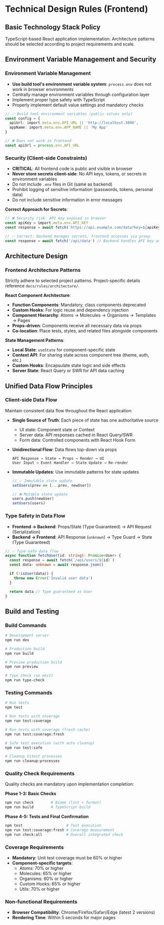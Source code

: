 # Technical Design Rules (Frontend)

## Basic Technology Stack Policy
TypeScript-based React application implementation. Architecture patterns should be selected according to project requirements and scale.

## Environment Variable Management and Security

### Environment Variable Management
- **Use build tool's environment variable system**: `process.env` does not work in browser environments
- Centrally manage environment variables through configuration layer
- Implement proper type safety with TypeScript
- Properly implement default value settings and mandatory checks

```typescript
// ✅ Build tool environment variables (public values only)
const config = {
  apiUrl: import.meta.env.API_URL || 'http://localhost:3000',
  appName: import.meta.env.APP_NAME || 'My App'
}

// ❌ Does not work in frontend
const apiUrl = process.env.API_URL
```

### Security (Client-side Constraints)
- **CRITICAL**: All frontend code is public and visible in browser
- **Never store secrets client-side**: No API keys, tokens, or secrets in environment variables
- Do not include `.env` files in Git (same as backend)
- Prohibit logging of sensitive information (passwords, tokens, personal data)
- Do not include sensitive information in error messages

**Correct Approach for Secrets**:
```typescript
// ❌ Security risk: API key exposed in browser
const apiKey = import.meta.env.API_KEY
const response = await fetch(`https://api.example.com/data?key=${apiKey}`)

// ✅ Correct: Backend manages secrets, frontend accesses via proxy
const response = await fetch('/api/data') // Backend handles API key authentication
```

## Architecture Design

### Frontend Architecture Patterns
Strictly adhere to selected project patterns. Project-specific details reference `docs/rules/architecture/`.

**React Component Architecture**:
- **Function Components**: Mandatory, class components deprecated
- **Custom Hooks**: For logic reuse and dependency injection
- **Component Hierarchy**: Atoms → Molecules → Organisms → Templates → Pages
- **Props-driven**: Components receive all necessary data via props
- **Co-location**: Place tests, styles, and related files alongside components

**State Management Patterns**:
- **Local State**: `useState` for component-specific state
- **Context API**: For sharing state across component tree (theme, auth, etc.)
- **Custom Hooks**: Encapsulate state logic and side effects
- **Server State**: React Query or SWR for API data caching

## Unified Data Flow Principles

### Client-side Data Flow
Maintain consistent data flow throughout the React application:

- **Single Source of Truth**: Each piece of state has one authoritative source
  - UI state: Component state or Context
  - Server data: API responses cached in React Query/SWR
  - Form data: Controlled components with React Hook Form

- **Unidirectional Flow**: Data flows top-down via props
  ```
  API Response → State → Props → Render → UI
  User Input → Event Handler → State Update → Re-render
  ```

- **Immutable Updates**: Use immutable patterns for state updates
  ```typescript
  // ✅ Immutable state update
  setUsers(prev => [...prev, newUser])

  // ❌ Mutable state update
  users.push(newUser)
  setUsers(users)
  ```

### Type Safety in Data Flow
- **Frontend → Backend**: Props/State (Type Guaranteed) → API Request (Serialization)
- **Backend → Frontend**: API Response (`unknown`) → Type Guard → State (Type Guaranteed)

```typescript
// ✅ Type-safe data flow
async function fetchUser(id: string): Promise<User> {
  const response = await fetch(`/api/users/${id}`)
  const data: unknown = await response.json()

  if (!isUser(data)) {
    throw new Error('Invalid user data')
  }

  return data // Type guaranteed as User
}
```

## Build and Testing

### Build Commands
```bash
# Development server
npm run dev

# Production build
npm run build

# Preview production build
npm run preview

# Type check (no emit)
npm run type-check
```

### Testing Commands
```bash
# Run tests
npm test

# Run tests with coverage
npm run test:coverage

# Run tests with coverage (fresh cache)
npm run test:coverage:fresh

# Safe test execution (with auto cleanup)
npm run test:safe

# Cleanup Vitest processes
npm run cleanup:processes
```

### Quality Check Requirements
Quality checks are mandatory upon implementation completion:

**Phase 1-3: Basic Checks**
```bash
npm run check        # Biome (lint + format)
npm run build        # TypeScript build
```

**Phase 4-5: Tests and Final Confirmation**
```bash
npm test                    # Test execution
npm run test:coverage:fresh # Coverage measurement
npm run check:all           # Overall integrated check
```

### Coverage Requirements
- **Mandatory**: Unit test coverage must be 60% or higher
- **Component-specific targets**:
  - Atoms: 70% or higher
  - Molecules: 65% or higher
  - Organisms: 60% or higher
  - Custom Hooks: 65% or higher
  - Utils: 70% or higher

### Non-functional Requirements
- **Browser Compatibility**: Chrome/Firefox/Safari/Edge (latest 2 versions)
- **Rendering Time**: Within 5 seconds for major pages

